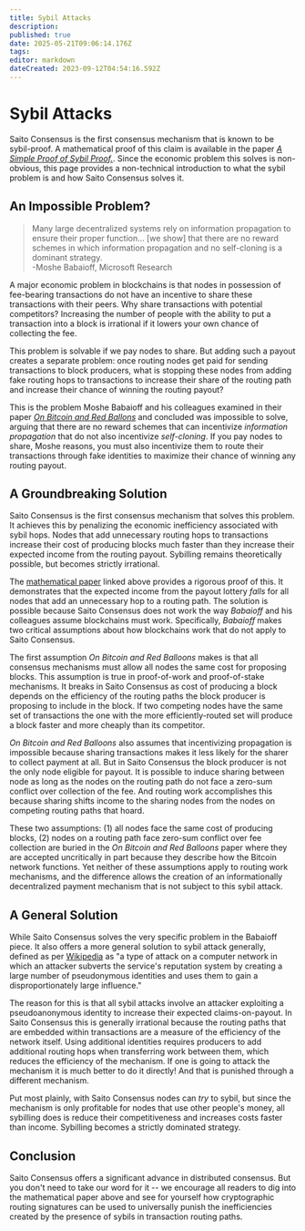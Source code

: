 ```yaml
---
title: Sybil Attacks
description: 
published: true
date: 2025-05-21T09:06:14.176Z
tags: 
editor: markdown
dateCreated: 2023-09-12T04:54:16.592Z
---
```


# Sybil Attacks

Saito Consensus is the first consensus mechanism that is known to be sybil-proof. A mathematical proof of this claim is available in the paper [*A Simple Proof of Sybil Proof.*](https://github.com/SaitoTech/papers/blob/main/sybil/A_Simple_Proof_of_Sybil_Proof_Lancashire-Parris_2023.pdf). Since the economic problem this solves is non-obvious, this page provides a non-technical introduction to what the sybil problem is and how Saito Consensus solves it.

## An Impossible Problem?

> Many large decentralized systems rely on information propagation to ensure their
proper function... [we show] that there are no reward schemes in which information
propagation and no self-cloning is a dominant strategy.
<br>-Moshe Babaioff, Microsoft Research

A major economic problem in blockchains is that nodes in possession of fee-bearing transactions do not have an incentive to share these transactions with their peers. Why share transactions with potential competitors? Increasing the number of people with the ability to put a transaction into a block is irrational if it lowers your own chance of collecting the fee.

This problem is solvable if we pay nodes to share. But adding such a payout creates a separate problem: once routing nodes get paid for sending transactions to block producers, what is stopping these nodes from adding fake routing hops to transactions to increase their share of the routing path and increase their chance of winning the routing payout?

This is the problem Moshe Babaioff and his colleagues examined in their paper *[On Bitcoin and Red Ballons](https://arxiv.org/abs/1111.2626)* and concluded was impossible to solve, arguing that there are no reward schemes that can incentivize *information propagation* that do not also incentivize *self-cloning*. If you pay nodes to share, Moshe reasons, you must also incentivize them to route their transactions through fake identities to maximize their chance of winning any routing payout.

## A Groundbreaking Solution

Saito Consensus is the first consensus mechanism that solves this problem. It achieves this by penalizing the economic inefficiency associated with sybil hops. Nodes that add unnecessary routing hops to transactions increase their cost of producing blocks much faster than they increase their expected income from the routing payout. Sybilling remains theoretically possible, but becomes strictly irrational.

The [mathematical paper](https://github.com/SaitoTech/papers/blob/main/sybil/A_Simple_Proof_of_Sybil_Proof_Lancashire-Parris_2023.pdf) linked above provides a rigorous proof of this. It demonstrates that the expected income from the payout lottery *falls* for all nodes that add an unnecessary hop to a routing path. The solution is possible because Saito Consensus does not work the way *Babaioff* and his colleagues assume blockchains must work. Specifically, *Babaioff* makes two critical assumptions about how blockchains work that do not apply to Saito Consensus.

The first assumption *On Bitcoin and Red Balloons* makes is that all consensus mechanisms must allow all nodes the same cost for proposing blocks. This assumption is true in proof-of-work and proof-of-stake mechanisms. It breaks in Saito Consensus as cost of producing a block depends on the efficiency of the routing paths the block producer is proposing to include in the block. If two competing nodes have the same set of transactions the one with the more efficiently-routed set will produce a block faster and more cheaply than its competitor.

*On Bitcoin and Red Balloons* also assumes that incentivizing propagation is impossible because sharing transactions makes it less likely for the sharer to collect payment at all. But in Saito Consensus the block producer is not the only node eligible for payout. It is possible to induce sharing between node as long as the nodes on the routing path do not face a zero-sum conflict over collection of the fee. And routing work accomplishes this because sharing shifts income to the sharing nodes from the nodes on competing routing paths that hoard.

These two assumptions: (1) all nodes face the same cost of producing blocks, (2) nodes on a routing path face zero-sum conflict over fee collection are buried in the *On Bitcoin and Red Balloons* paper where they are accepted uncritically in part because they describe how the Bitcoin network functions. Yet neither of these assumptions apply to routing work mechanisms, and the difference allows the creation of an informationally decentralized payment mechanism that is not subject to this sybil attack.

## A General Solution

While Saito Consensus solves the very specific problem in the Babaioff piece. It also offers a more general solution to sybil attack generally, defined as per [Wikipedia](https://en.wikipedia.org/wiki/Sybil_attack) as "a type of attack on a computer network in which an attacker subverts the service's reputation system by creating a large number of pseudonymous identities and uses them to gain a disproportionately large influence."

The reason for this is that all sybil attacks involve an attacker exploiting a pseudoanonymous identity to increase their expected claims-on-payout. In Saito Consensus this is generally irrational because the routing paths that are embedded within transactions are a measure of the efficiency of the network itself. Using additional identities requires producers to add additional routing hops when transferring work between them, which reduces the efficiency of the mechanism. If one is going to attack the mechanism it is much better to do it directly! And that is punished through a different mechanism.

Put most plainly, with Saito Consensus nodes can *try* to sybil, but since the mechanism is only profitable for nodes that use other people's money, all sybilling does is reduce their competitiveness and increases costs faster than income. Sybilling becomes a strictly dominated strategy.

## Conclusion

Saito Consensus offers a significant advance in distributed consensus. But you don't need to take our word for it -- we encourage all readers to dig into the mathematical paper above and see for yourself how cryptographic routing signatures can be used to universally punish the inefficiencies created by the presence of sybils in transaction routing paths.

